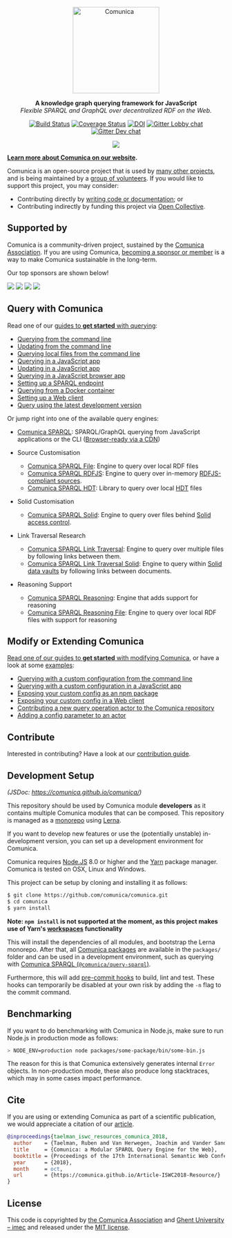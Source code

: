 <p align="center">
  <a href="https://comunica.dev/">
    <img alt="Comunica" src="https://comunica.dev/img/comunica_red.svg" width="200">
  </a>
</p>

<p align="center">
  <strong>A knowledge graph querying framework for JavaScript</strong>
  <br />
  <i>Flexible SPARQL and GraphQL over decentralized RDF on the Web.</i>
</p>

<p align="center">
<a href="https://github.com/comunica/comunica/actions?query=workflow%3ACI"><img src="https://github.com/comunica/comunica/workflows/CI/badge.svg" alt="Build Status"></a>
<a href="https://coveralls.io/github/comunica/comunica?branch=master"><img src="https://coveralls.io/repos/github/comunica/comunica/badge.svg?branch=master" alt="Coverage Status"></a>
<a href="https://zenodo.org/badge/latestdoi/107345960"><img src="https://zenodo.org/badge/107345960.svg" alt="DOI"></a>
<a href="https://gitter.im/comunica/Lobby"><img src="https://img.shields.io/gitter/room/comunica/Lobby.svg?style=plastic&label=Lobby-Chat" alt="Gitter Lobby chat"></a>
<a href="https://gitter.im/comunica/core-dev"><img src="https://img.shields.io/gitter/room/comunica/Lobby.svg?style=plastic&label=Dev-Chat" alt="Gitter Dev chat"></a>
</p>

<p align="center">
  <a href="https://comunica.github.io/comunica/"><img src="https://img.shields.io/badge/doc-code_documentation-blueviolet"/></a>
</p>

**[Learn more about Comunica on our website](https://comunica.dev/).**

Comunica is an open-source project that is used by [many other projects](https://github.com/comunica/comunica/network/dependents),
and is being maintained by a [group of volunteers](https://github.com/comunica/comunica/graphs/contributors).
If you would like to support this project, you may consider:

* Contributing directly by [writing code or documentation](https://comunica.dev/contribute/); or
* Contributing indirectly by funding this project via [Open Collective](https://opencollective.com/comunica-association).

## Supported by

Comunica is a community-driven project, sustained by the [Comunica Association](https://comunica.dev/association/).
If you are using Comunica, [becoming a sponsor or member](https://opencollective.com/comunica-association) is a way to make Comunica sustainable in the long-term.

Our top sponsors are shown below!

<a href="https://opencollective.com/comunica-association/sponsor/0/website" target="_blank"><img src="https://opencollective.com/comunica-association/sponsor/0/avatar.svg"></a>
<a href="https://opencollective.com/comunica-association/sponsor/1/website" target="_blank"><img src="https://opencollective.com/comunica-association/sponsor/1/avatar.svg"></a>
<a href="https://opencollective.com/comunica-association/sponsor/2/website" target="_blank"><img src="https://opencollective.com/comunica-association/sponsor/2/avatar.svg"></a>
<a href="https://opencollective.com/comunica-association/sponsor/3/website" target="_blank"><img src="https://opencollective.com/comunica-association/sponsor/3/avatar.svg"></a>

## Query with Comunica

Read one of our [guides to **get started** with querying](https://comunica.dev/docs/query/getting_started/):

* [Querying from the command line](https://comunica.dev/docs/query/getting_started/query_cli/)
* [Updating from the command line](https://comunica.dev/docs/query/getting_started/update_cli/)
* [Querying local files from the command line](https://comunica.dev/docs/query/getting_started/query_cli_file/)
* [Querying in a JavaScript app](https://comunica.dev/docs/query/getting_started/query_app/)
* [Updating in a JavaScript app](https://comunica.dev/docs/query/getting_started/update_app/)
* [Querying in a JavaScript browser app](https://comunica.dev/docs/query/getting_started/query_browser_app/)
* [Setting up a SPARQL endpoint](https://comunica.dev/docs/query/getting_started/setup_endpoint/)
* [Querying from a Docker container](https://comunica.dev/docs/query/getting_started/query_docker/)
* [Setting up a Web client](https://comunica.dev/docs/query/getting_started/setup_web_client/)
* [Query using the latest development version](https://comunica.dev/docs/query/getting_started/query_dev_version/)

Or jump right into one of the available query engines:
* [Comunica SPARQL](https://github.com/comunica/comunica/tree/master/engines/query-sparql#readme): SPARQL/GraphQL querying from JavaScript applications or the CLI ([Browser-ready via a CDN](https://github.com/rdfjs/comunica-browser))

 - Source Customisation
   * [Comunica SPARQL File](https://github.com/comunica/comunica/tree/master/engines/query-sparql-file#readme): Engine to query over local RDF files
   * [Comunica SPARQL RDFJS](https://github.com/comunica/comunica/tree/master/engines/query-sparql-rdfjs#readme): Engine to query over in-memory [RDFJS-compliant sources](https://rdf.js.org/stream-spec/#source-interface).
   * [Comunica SPARQL HDT](https://github.com/comunica/comunica-actor-init-sparql-hdt#readme): Library to query over local [HDT](https://www.rdfhdt.org/) files

 - Solid Customisation
   * [Comunica SPARQL Solid](https://github.com/comunica/comunica-feature-solid/tree/master/engines/query-sparql-solid#readme): Engine to query over files behind [Solid access control](https://solidproject.org/).

 - Link Traversal Research
   * [Comunica SPARQL Link Traversal](https://github.com/comunica/comunica-feature-link-traversal/tree/master/engines/query-sparql-link-traversal#readme): Engine to query over multiple files by following links between them.
   * [Comunica SPARQL Link Traversal Solid](https://github.com/comunica/comunica-feature-link-traversal/tree/master/engines/query-sparql-link-traversal-solid#readme): Engine to query within [Solid data vaults](https://solidproject.org/) by following links between documents.

 - Reasoning Support
   * [Comunica SPARQL Reasoning](https://github.com/comunica/comunica-feature-reasoning/tree/master/engines/query-sparql-reasoning): Engine that adds support for reasoning
   * [Comunica SPARQL Reasoning File](https://github.com/comunica/comunica-feature-reasoning/tree/master/engines/query-sparql-file-reasoning): Engine to query over local RDF files with support for reasoning

## Modify or Extending Comunica

[Read one of our guides to **get started** with modifying Comunica](https://comunica.dev/docs/modify/),
or have a look at some [examples](https://github.com/comunica/examples):

* [Querying with a custom configuration from the command line](https://comunica.dev/docs/modify/getting_started/custom_config_cli/)
* [Querying with a custom configuration in a JavaScript app](https://comunica.dev/docs/modify/getting_started/custom_config_app/)
* [Exposing your custom config as an npm package](https://comunica.dev/docs/modify/getting_started/custom_init/)
* [Exposing your custom config in a Web client](https://comunica.dev/docs/modify/getting_started/custom_web_client/)
* [Contributing a new query operation actor to the Comunica repository](https://comunica.dev/docs/modify/getting_started/contribute_actor/)
* [Adding a config parameter to an actor](https://comunica.dev/docs/modify/getting_started/actor_parameter/)

## Contribute

Interested in contributing? Have a look at our [contribution guide](https://comunica.dev/contribute/).

## Development Setup

_(JSDoc: https://comunica.github.io/comunica/)_

This repository should be used by Comunica module **developers** as it contains multiple Comunica modules that can be composed.
This repository is managed as a [monorepo](https://github.com/babel/babel/blob/master/doc/design/monorepo.md)
using [Lerna](https://lernajs.io/).

If you want to develop new features
or use the (potentially unstable) in-development version,
you can set up a development environment for Comunica.

Comunica requires [Node.JS](http://nodejs.org/) 8.0 or higher and the [Yarn](https://yarnpkg.com/en/) package manager.
Comunica is tested on OSX, Linux and Windows.

This project can be setup by cloning and installing it as follows:

```bash
$ git clone https://github.com/comunica/comunica.git
$ cd comunica
$ yarn install
```

**Note: `npm install` is not supported at the moment, as this project makes use of Yarn's [workspaces](https://yarnpkg.com/lang/en/docs/workspaces/) functionality**

This will install the dependencies of all modules, and bootstrap the Lerna monorepo.
After that, all [Comunica packages](https://github.com/comunica/comunica/tree/master/packages) are available in the `packages/` folder
and can be used in a development environment, such as querying with [Comunica SPARQL (`@comunica/query-sparql`)](https://github.com/comunica/comunica/tree/master/engines/query-sparql).

Furthermore, this will add [pre-commit hooks](https://www.npmjs.com/package/pre-commit)
to build, lint and test.
These hooks can temporarily be disabled at your own risk by adding the `-n` flag to the commit command.

## Benchmarking

If you want to do benchmarking with Comunica in Node.js,
make sure to run Node.js in production mode as follows:

```bash
> NODE_ENV=production node packages/some-package/bin/some-bin.js
```

The reason for this is that Comunica extensively generates
internal `Error` objects.
In non-production mode, these also produce long stacktraces,
which may in some cases impact performance.

## Cite

If you are using or extending Comunica as part of a scientific publication,
we would appreciate a citation of our [article](https://comunica.github.io/Article-ISWC2018-Resource/).

```bibtex
@inproceedings{taelman_iswc_resources_comunica_2018,
  author    = {Taelman, Ruben and Van Herwegen, Joachim and Vander Sande, Miel and Verborgh, Ruben},
  title     = {Comunica: a Modular SPARQL Query Engine for the Web},
  booktitle = {Proceedings of the 17th International Semantic Web Conference},
  year      = {2018},
  month     = oct,
  url       = {https://comunica.github.io/Article-ISWC2018-Resource/}
}
```

## License
This code is copyrighted by [the Comunica Association](https://comunica.dev/association/) and [Ghent University – imec](http://idlab.ugent.be/)
and released under the [MIT license](http://opensource.org/licenses/MIT).
